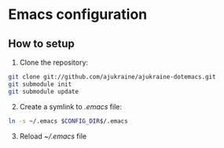 Emacs configuration
===================

## How to setup ##

1. Clone the repository:

```bash
git clone git://github.com/ajukraine/ajukraine-dotemacs.git
git submodule init
git submodule update
```   

2. Create a symlink to *.emacs* file:

```bash
ln -s ~/.emacs $CONFIG_DIR$/.emacs
```  
3. Reload *~/.emacs* file
